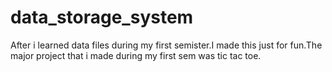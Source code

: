 # data_storage_system
After i learned data files during my first semister.I made this just for fun.The major project that i made during my first sem was tic tac toe.
